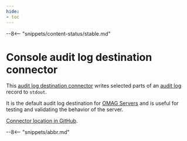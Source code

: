 ```yaml
---
hide:
- toc
---
```


<!-- SPDX-License-Identifier: CC-BY-4.0 -->
<!-- Copyright Contributors to the ODPi Egeria project. -->

--8<-- "snippets/content-status/stable.md"

# Console audit log destination connector

This [audit log destination connector](/concepts/audit-log-destination-connector)  writes selected parts of an [audit log](/concept) record to `stdout`.

It is the default audit log destination for [OMAG Servers](/concepts/omag-server) and is useful for testing and validating the behavior of the server.


[Connector location in GitHub](https://github.com/odpi/egeria/tree/master/open-metadata-implementation/adapters/open-connectors/repository-services-connectors/audit-log-connectors/audit-log-console-connector).


--8<-- "snippets/abbr.md"



